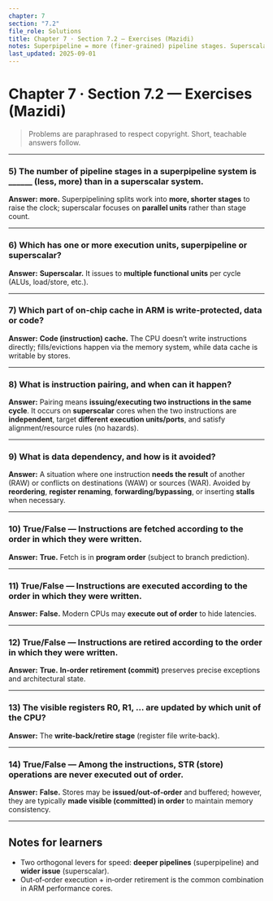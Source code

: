 ```yaml
---
chapter: 7
section: "7.2"
file_role: Solutions
title: Chapter 7 · Section 7.2 — Exercises (Mazidi)
notes: Superpipeline = more (finer‑grained) pipeline stages. Superscalar = multiple execution units/issue slots. Most modern cores fetch in order, may execute out of order, and retire in order.
last_updated: 2025-09-01
---
```



# Chapter 7 · Section 7.2 — Exercises (Mazidi)

> Problems are paraphrased to respect copyright. Short, teachable answers follow.

---

### 5) The number of pipeline stages in a **superpipeline** system is ______ (less, more) than in a superscalar system.  
**Answer:** **more.** Superpipelining splits work into **more, shorter stages** to raise the clock; superscalar focuses on **parallel units** rather than stage count.

---

### 6) Which has **one or more execution units**, superpipeline or superscalar?  
**Answer:** **Superscalar.** It issues to **multiple functional units** per cycle (ALUs, load/store, etc.).

---

### 7) Which part of on‑chip cache in ARM is **write‑protected**, data or code?  
**Answer:** **Code (instruction) cache.** The CPU doesn’t write instructions directly; fills/evictions happen via the memory system, while data cache is writable by stores.

---

### 8) What is **instruction pairing**, and when can it happen?  
**Answer:** Pairing means **issuing/executing two instructions in the same cycle**. It occurs on **superscalar** cores when the two instructions are **independent**, target **different execution units/ports**, and satisfy alignment/resource rules (no hazards).

---

### 9) What is **data dependency**, and how is it avoided?  
**Answer:** A situation where one instruction **needs the result** of another (RAW) or conflicts on destinations (WAW) or sources (WAR). Avoided by **reordering**, **register renaming**, **forwarding/bypassing**, or inserting **stalls** when necessary.

---

### 10) True/False — Instructions are **fetched** according to the order in which they were written.  
**Answer:** **True.** Fetch is in **program order** (subject to branch prediction).

---

### 11) True/False — Instructions are **executed** according to the order in which they were written.  
**Answer:** **False.** Modern CPUs may **execute out of order** to hide latencies.

---

### 12) True/False — Instructions are **retired** according to the order in which they were written.  
**Answer:** **True.** **In‑order retirement (commit)** preserves precise exceptions and architectural state.

---

### 13) The visible registers **R0, R1, …** are updated by which unit of the CPU?  
**Answer:** The **write‑back/retire stage** (register file write‑back).

---

### 14) True/False — Among the instructions, **STR** (store) operations are **never executed out of order**.  
**Answer:** **False.** Stores may be **issued/out‑of‑order** and buffered; however, they are typically **made visible (committed) in order** to maintain memory consistency.

---

## Notes for learners
- Two orthogonal levers for speed: **deeper pipelines** (superpipeline) and **wider issue** (superscalar).  
- Out‑of‑order execution + in‑order retirement is the common combination in ARM performance cores.
